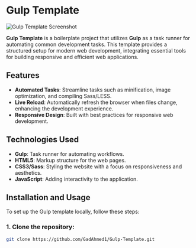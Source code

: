 # Gulp Template

![Gulp Template Screenshot](https://i.ibb.co/HXXYprq/Capture.png)

**Gulp Template** is a boilerplate project that utilizes **Gulp** as a task runner for automating common development tasks. This template provides a structured setup for modern web development, integrating essential tools for building responsive and efficient web applications.

## Features

- **Automated Tasks**: Streamline tasks such as minification, image optimization, and compiling Sass/LESS.
- **Live Reload**: Automatically refresh the browser when files change, enhancing the development experience.
- **Responsive Design**: Built with best practices for responsive web development.

## Technologies Used

- **Gulp**: Task runner for automating workflows.
- **HTML5**: Markup structure for the web pages.
- **CSS3/Sass**: Styling the website with a focus on responsiveness and aesthetics.
- **JavaScript**: Adding interactivity to the application.

## Installation and Usage

To set up the Gulp template locally, follow these steps:

### 1. Clone the repository:

```bash
git clone https://github.com/GadAhmed1/Gulp-Template.git